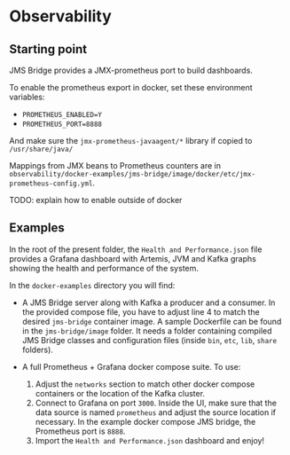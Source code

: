 # Observability

## Starting point

JMS Bridge provides a JMX-prometheus port to build dashboards.

To enable the prometheus export in docker, set these environment variables:

- `PROMETHEUS_ENABLED=Y`
- `PROMETHEUS_PORT=8888`

And make sure the `jmx-prometheus-javaagent/*` library if copied to `/usr/share/java/`

Mappings from JMX beans to Prometheus counters are in `observability/docker-examples/jms-bridge/image/docker/etc/jmx-prometheus-config.yml`.

TODO: explain how to enable outside of docker

## Examples

In the root of the present folder, the `Health and Performance.json` file provides a Grafana dashboard with Artemis, JVM and Kafka graphs showing the health and performance of the system.

In the `docker-examples` directory you will find:

- A JMS Bridge server along with Kafka a producer and a consumer. In the provided compose file, you have to adjust line 4 to match the desired `jms-bridge` container image. A sample Dockerfile can be found in the `jms-bridge/image` folder. It needs a folder containing compiled JMS Bridge classes and configuration files (inside `bin`, `etc`, `lib`, `share` folders). 

- A full Prometheus + Grafana docker compose suite. To use:
  1. Adjust the `networks` section to match other docker compose containers or the location of the Kafka cluster.
  2. Connect to Grafana on port `3000`. Inside the UI, make sure that the data source is named `prometheus` and adjust the source location if necessary. In the example docker compose JMS bridge, the Prometheus port is `8888`.
  3. Import the `Health and Performance.json` dashboard and enjoy!

